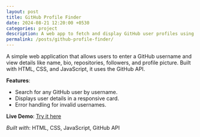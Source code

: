 ```yaml
---
layout: post
title: GitHub Profile Finder
date: 2024-08-21 12:20:00 +0530
categories: project
description: A web app to fetch and display GitHub user profiles using the GitHub API.
permalink: /posts/github-profile-finder/
---
```


A simple web application that allows users to enter a GitHub username and view details like name, bio, repositories, followers, and profile picture. Built with HTML, CSS, and JavaScript, it uses the GitHub API.

**Features**:
- Search for any GitHub user by username.
- Displays user details in a responsive card.
- Error handling for invalid usernames.

**Live Demo**: [Try it here](/projects/github-profile-finder/)

*Built with*: HTML, CSS, JavaScript, GitHub API